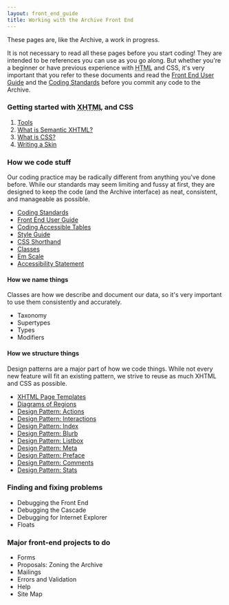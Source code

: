 ```yaml
---
layout: front_end_guide
title: Working with the Archive Front End
---
```

These pages are, like the Archive, a work in progress.

It is not necessary to read all these pages before you start coding! They are intended to be references you can use as you go along. But whether you're a beginner or have previous experience with <abbr title="HyperText Markup Language">HTML</abbr> and <abrr title="Cascading Style Sheets">CSS</abbr>, it's very important that you refer to these documents and read the [Front End User Guide](front-end-user-guide) and the [Coding Standards](coding-standards) before you commit any code to the Archive.

### Getting started with <abbr title="eXtensible HyperText Markup Language">XHTML</abbr> and CSS

1.  [Tools](tools)
2.  [What is Semantic XHTML?](semantic-xhtml)
3.  [What is CSS?](css)
4.  [Writing a Skin](writing-a-skin)
				
### How we code stuff

Our coding practice may be radically different from anything you've done before. While our standards may seem limiting and fussy at first, they are designed to keep the code (and the Archive interface) as neat, consistent, and manageable as possible.

* [Coding Standards](coding-standards)
* [Front End User Guide](front-end-user-guide)
* [Coding Accessible Tables](coding-accessible-tables)
* [Style Guide](style-guide)
* [CSS Shorthand](css-shorthand)
* [Classes](classes)
* [Em Scale](em-scale)
* [Accessibility Statement](accessibility-statement)

#### How we name things

Classes are how we describe and document our data, so it's very important to use them consistently and accurately.

* Taxonomy
* Supertypes
* Types
* Modifiers

#### How we structure things

Design patterns are a major part of how we code things. While not every new feature will fit an existing pattern, we strive to reuse as much XHTML and CSS as possible. 

* [XHTML Page Templates](patterns-xhtml-page-templates)
* [Diagrams of Regions](patterns-regions)
* [Design Pattern: Actions](patterns-actions)
* [Design Pattern: Interactions](patterns-interactions)
* [Design Pattern: Index](patterns-index)
* [Design Pattern: Blurb](patterns-blurb)
* [Design Pattern: Listbox](patterns-listbox)
* [Design Pattern: Meta](patterns-meta)
* [Design Pattern: Preface](patterns-preface)
* [Design Pattern: Comments](patterns-comments)
* [Design Pattern: Stats](patterns-stats)

### Finding and fixing problems

* Debugging the Front End
* Debugging the Cascade
* Debugging for Internet Explorer
* Floats

### Major front-end projects to do

* Forms
* Proposals: Zoning the Archive
* Mailings
* Errors and Validation
* Help
* Site Map